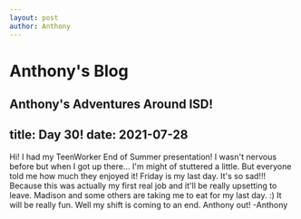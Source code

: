 ```yaml
---
layout: post
author: Anthony
---
```

# Anthony's Blog
Anthony's Adventures Around ISD!
---

title: Day 30!
date:  2021-07-28
---
Hi! I had my TeenWorker End of Summer presentation! I wasn't nervous before but when I got up there... I'm might of stuttered a little. But everyone told me how much they enjoyed it! Friday is my last day. It's so sad!!! Because this was actually my first real job and it'll be really upsetting to leave. Madison and some others are taking me to eat for my last day. :) It will be really fun. Well my shift is coming to an end. Anthony out! -Anthony